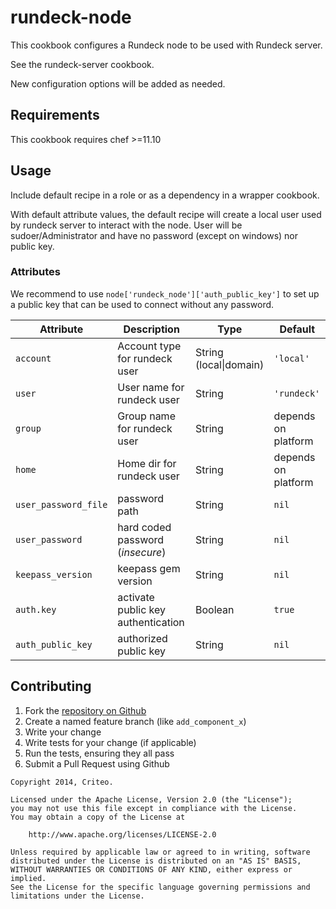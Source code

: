 rundeck-node
========

This cookbook configures a Rundeck node to be used with Rundeck server.

See the rundeck-server cookbook.

New configuration options will be added as needed.

Requirements
------------

This cookbook requires chef >=11.10

Usage
-----

Include default recipe in a role or as a dependency in a wrapper cookbook.

With default attribute values, the default recipe will create a local user used by rundeck server to interact with the node. User will be sudoer/Administrator and have no password (except on windows) nor public key.

### Attributes

We recommend to use `node['rundeck_node']['auth_public_key']` to set up a public key that can be used to connect without any password.

Attribute            | Description                         | Type                  | Default
---------------------|-------------------------------------|-----------------------|--------
`account`            | Account type for rundeck user       | String (local\|domain) | `'local'`
`user`               | User name for rundeck user          | String                | `'rundeck'`
`group`              | Group name for rundeck user         | String                | depends on platform
`home`               | Home dir for rundeck user           | String                | depends on platform
`user_password_file` | password path                       | String                | `nil`
`user_password`      | hard coded password (_insecure_)    | String                | `nil`
`keepass_version`    | keepass gem version                 | String                | `nil`
`auth.key`           | activate public key authentication  | Boolean               | `true`
`auth_public_key`    | authorized public key               | String                | `nil`

Contributing
------------
1. Fork the [repository on Github][repository]
2. Create a named feature branch (like `add_component_x`)
3. Write your change
4. Write tests for your change (if applicable)
5. Run the tests, ensuring they all pass
6. Submit a Pull Request using Github

```text
Copyright 2014, Criteo.

Licensed under the Apache License, Version 2.0 (the "License");
you may not use this file except in compliance with the License.
You may obtain a copy of the License at

    http://www.apache.org/licenses/LICENSE-2.0

Unless required by applicable law or agreed to in writing, software
distributed under the License is distributed on an "AS IS" BASIS,
WITHOUT WARRANTIES OR CONDITIONS OF ANY KIND, either express or implied.
See the License for the specific language governing permissions and
limitations under the License.
```

[repository]:               https://github.com/criteo-cookbooks/rundeck-node
